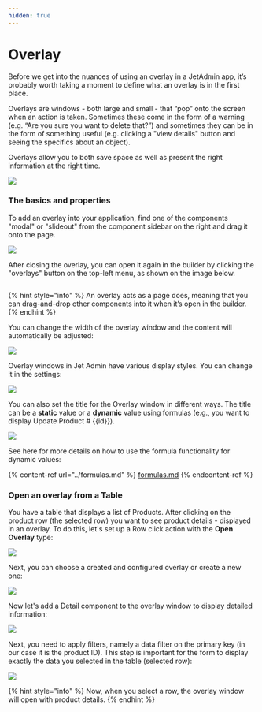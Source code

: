 ```yaml
---
hidden: true
---
```


# Overlay

Before we get into the nuances of using an overlay in a JetAdmin app, it’s probably worth taking a moment to define what an overlay is in the first place.&#x20;

Overlays are windows - both large and small - that “pop” onto the screen when an action is taken. Sometimes these come in the form of a warning (e.g. “Are you sure you want to delete that?”) and sometimes they can be in the form of something useful (e.g. clicking a "view details" button and seeing the specifics about an object).&#x20;

Overlays allow you to both save space as well as present the right information at the right time.

![](../../.gitbook/assets/testgif97.gif)

### The basics and properties

To add an overlay into your application, find one of the components "modal" or "slideout" from the component sidebar on the right and drag it onto the page.

![](../../.gitbook/assets/testgif98.gif)

After closing the overlay, you can open it again in the builder by clicking the "overlays" button on the top-left menu, as shown on the image below.

<div align="left">

<figure><img src="../../.gitbook/assets/image (962).png" alt=""><figcaption></figcaption></figure>

</div>

{% hint style="info" %}
An overlay acts as a page does, meaning that you can drag-and-drop other components into it when it’s open in the builder.
{% endhint %}

You can change the width of the overlay window and the content will automatically be adjusted:

![](../../.gitbook/assets/testgif99.gif)

Overlay windows in Jet Admin have various display styles. You can change it in the settings:

![](../../.gitbook/assets/testgif100.gif)

You can also set the title for the Overlay window in different ways. The title can be a **static** value or a **dynamic** value using formulas (e.g., you want to display Update Product # \{{id\}}).&#x20;

![](../../.gitbook/assets/testgif101.gif)

See here for more details on how to use the formula functionality for dynamic values:

{% content-ref url="../formulas.md" %}
[formulas.md](../formulas.md)
{% endcontent-ref %}

### Open an overlay from a Table

You have a table that displays a list of Products. After clicking on the product row (the selected row) you want to see product details - displayed in an overlay. To do this, let's set up a Row click action with the **Open Overlay** type:

![](../../.gitbook/assets/testgif102.gif)

Next, you can choose a created and configured overlay or create a new one:

![](../../.gitbook/assets/testgif103.gif)

Now let's add a Detail component to the overlay window to display detailed information:

![](../../.gitbook/assets/testgif104.gif)

Next, you need to apply filters, namely a data filter on the primary key (in our case it is the product ID). This step is important for the form to display exactly the data you selected in the table (selected row):

![](../../.gitbook/assets/testgif105.gif)

{% hint style="info" %}
Now, when you select a row, the overlay window will open with product details.
{% endhint %}

